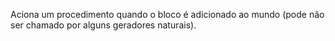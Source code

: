 Aciona um procedimento quando o bloco é adicionado ao mundo (pode não ser chamado por alguns geradores naturais).